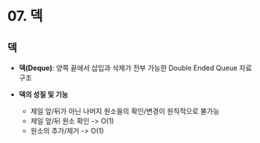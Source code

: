 # 07. 덱

## 덱
- **덱(Deque)**: 양쪽 끝에서 삽입과 삭제가 전부 가능한 Double Ended Queue 자료구조

- **덱의 성질 및 기능**
  - 제일 앞/뒤가 아닌 나머지 원소들의 확인/변경이 원칙적으로 불가능
  - 제일 앞/뒤 원소 확인 -> O(1)
  - 원소의 추가/제거 -> O(1)
